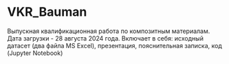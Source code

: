 # VKR_Bauman
Выпускная квалификационная работа по композитным материалам.
Дата загрузки - 28 августа 2024 года.
Включает в себя: исходный датасет (два файла MS Excel), презентация, пояснительная записка, код (Jupyter Notebook)
